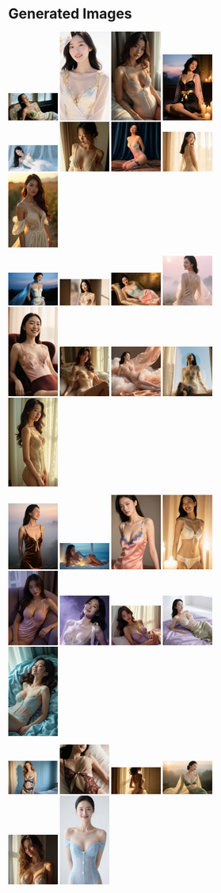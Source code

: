 # Generated Images



<img src="2025_10_09_01.webp" width="100"/> <img src="2025_10_09_02.webp" width="100"/> <img src="2025_10_09_03.webp" width="100"/> <img src="2025_10_09_04.webp" width="100"/> <img src="2025_10_09_05.webp" width="100"/> <img src="2025_10_09_06.webp" width="100"/> <img src="2025_10_09_07.webp" width="100"/> <img src="2025_10_09_08.webp" width="100"/> <img src="2025_10_09_09.webp" width="100"/>

<img src="2025_10_09_10.webp" width="100"/> <img src="2025_10_09_11.webp" width="100"/> <img src="2025_10_09_12.webp" width="100"/> <img src="2025_10_09_13.webp" width="100"/> <img src="2025_10_09_14.webp" width="100"/> <img src="2025_10_09_15.webp" width="100"/> <img src="2025_10_09_16.webp" width="100"/> <img src="2025_10_09_17.webp" width="100"/> <img src="2025_10_09_18.webp" width="100"/>

<img src="2025_10_09_19.webp" width="100"/> <img src="2025_10_09_20.webp" width="100"/> <img src="2025_10_09_21.webp" width="100"/> <img src="2025_10_09_22.webp" width="100"/> <img src="2025_10_09_23.webp" width="100"/> <img src="2025_10_09_24.webp" width="100"/> <img src="2025_10_09_25.webp" width="100"/> <img src="2025_10_09_26.webp" width="100"/> <img src="2025_10_09_27.webp" width="100"/>

<img src="2025_10_09_28.webp" width="100"/> <img src="2025_10_09_29.webp" width="100"/> <img src="2025_10_09_30.webp" width="100"/> <img src="2025_10_09_31.webp" width="100"/> <img src="2025_10_09_32.webp" width="100"/> <img src="2025_10_09_33.webp" width="100"/>